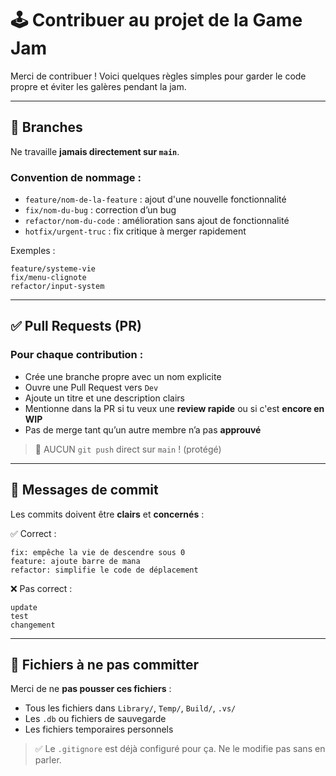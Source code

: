 # 🕹️ Contribuer au projet de la Game Jam

Merci de contribuer ! Voici quelques règles simples pour garder le code propre et éviter les galères pendant la jam.

---

## 🧠 Branches

Ne travaille **jamais directement sur `main`**.

### Convention de nommage :
- `feature/nom-de-la-feature` : ajout d'une nouvelle fonctionnalité  
- `fix/nom-du-bug` : correction d’un bug  
- `refactor/nom-du-code` : amélioration sans ajout de fonctionnalité  
- `hotfix/urgent-truc` : fix critique à merger rapidement  

Exemples :
```fix
feature/systeme-vie
fix/menu-clignote
refactor/input-system
```
---

## ✅ Pull Requests (PR)

### Pour chaque contribution :
- Crée une branche propre avec un nom explicite
- Ouvre une Pull Request vers `Dev`
- Ajoute un titre et une description clairs
- Mentionne dans la PR si tu veux une **review rapide** ou si c'est **encore en WIP**
- Pas de merge tant qu’un autre membre n’a pas **approuvé**

> 🛑 AUCUN `git push` direct sur `main` ! (protégé)

---

## 💬 Messages de commit

Les commits doivent être **clairs** et **concernés** :

✅ Correct :
```
fix: empêche la vie de descendre sous 0
feature: ajoute barre de mana
refactor: simplifie le code de déplacement
```
❌ Pas correct :
```
update
test
changement
```
---

## 📁 Fichiers à ne pas committer

Merci de ne **pas pousser ces fichiers** :
- Tous les fichiers dans `Library/`, `Temp/`, `Build/`, `.vs/`
- Les `.db` ou fichiers de sauvegarde
- Les fichiers temporaires personnels

> ✅ Le `.gitignore` est déjà configuré pour ça. Ne le modifie pas sans en parler.
